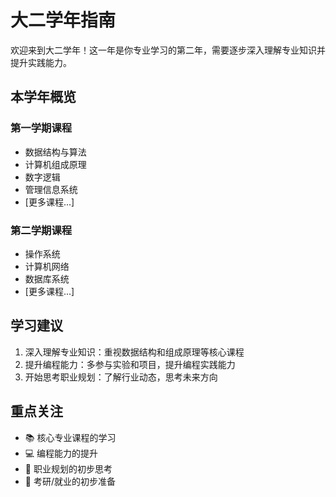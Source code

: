 # 大二学年指南

欢迎来到大二学年！这一年是你专业学习的第二年，需要逐步深入理解专业知识并提升实践能力。

## 本学年概览

### 第一学期课程

- 数据结构与算法
- 计算机组成原理
- 数字逻辑
- 管理信息系统
- [更多课程...]

### 第二学期课程

- 操作系统
- 计算机网络
- 数据库系统
- [更多课程...]

## 学习建议

1. 深入理解专业知识：重视数据结构和组成原理等核心课程
2. 提升编程能力：多参与实验和项目，提升编程实践能力
3. 开始思考职业规划：了解行业动态，思考未来方向

## 重点关注

- 📚 核心专业课程的学习
- 💻 编程能力的提升
- 🎯 职业规划的初步思考
- 📝 考研/就业的初步准备
<!--
[开始浏览详细内容 →](./courses/overview.md) -->
